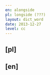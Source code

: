 ```yaml
---
en: alongside
pl: longside (???)
layout: dict_word
date: 2013-12-27
level: cc
---
```


[pl]
----



[en]
----
